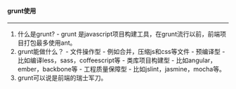 #### grunt使用
---
1. 什么是grunt?
        - grunt 是javascript项目构建工具，在grunt流行以前，前端项目打包最多使用ant。
2. grunt能做什么？
        - 文件操作型
            - 例如合并，压缩js和css等文件
        - 预编译型
            - 比如编译less，sass，coffeescript等
        - 类库项目构建型
            - 比如angular，ember，backbone等
        - 工程质量保障型
            - 比如jslint，jasmine，mocha等。
3. grunt可以说是前端的瑞士军刀。
